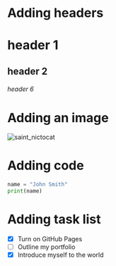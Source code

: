 # Adding headers
# header 1
## header 2
###### header 6


# Adding an image
![saint_nictocat](https://github.com/Renil248/skills-communicate-using-markdown/assets/86186476/68534d79-4e7f-4ad7-b667-f21c7c6b4019)

# Adding code
``` python
name = "John Smith"
print(name)
```
# Adding task list
- [x] Turn on GitHub Pages
- [ ] Outline my portfolio
- [x] Introduce myself to the world
